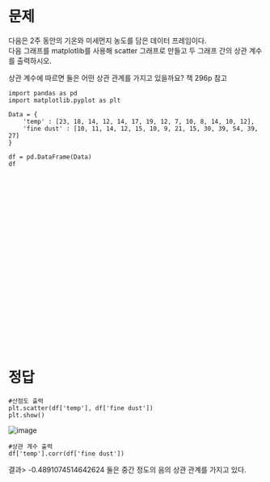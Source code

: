 
# 문제
다음은 2주 동안의 기온와 미세먼지 농도를 담은 데이터 프레임이다. <br>
다음 그래프를 matplotlib를 사용해 scatter 그래프로 만들고 두 그래프 간의 상관 계수를 출력하시오.

상관 계수에 따르면 둘은 어떤 상관 관계를 가지고 있을까요? 책 296p 참고

```
import pandas as pd
import matplotlib.pyplot as plt

Data = {
    'temp' : [23, 18, 14, 12, 14, 17, 19, 12, 7, 10, 8, 14, 10, 12],
    'fine dust' : [10, 11, 14, 12, 15, 10, 9, 21, 15, 30, 39, 54, 39, 27] 
}

df = pd.DataFrame(Data)
df
```
<br><br><br><br><br><br><br><br><br><br><br><br><br><br><br><br><br><br><br><br>

# 정답
```
#산점도 출력
plt.scatter(df['temp'], df['fine dust'])
plt.show()
```
![image](https://github.com/user-attachments/assets/bcd07e45-f79b-4312-ba2d-753e166e0b37)
<br>

```
#상관 계수 출력
df['temp'].corr(df['fine dust'])
```
결과> -0.4891074514642624
둘은 중간 정도의 음의 상관 관계를 가지고 있다.

